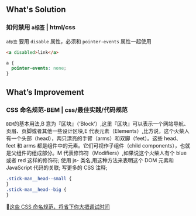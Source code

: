 ## What's Solution

### 如何禁用 ```a标签``` | html/css

```a标签``` 要用  ```disable``` 属性，必须和  ```pointer-events``` 属性一起使用

```html
<a disabled>link</a>
```

```css
a {
  pointer-events: none;
}
```

## What’s Improvement

### CSS 命名规范-BEM | css/最佳实践/代码规范

```BEM```的基本用法,B 意为『区块』（‘Block’）,这里『区块』可以表示一个网站导航、页眉、页脚或者其他一些设计区块,E 代表元素（Elements）,比方说，这个火柴人有一个头部（head），两只漂亮的手臂（arms）和双脚（feet）。这些 head、 feet 和 arms 都是组件中的元素。它们可视作子组件（child components），也就是父组件的组成部分。M 代表修饰符（Modifiers）,如果说这个火柴人有个 blue 或者 red 这样的修饰符;
使用 js- 类名,用这种方法来表明这个 DOM 元素和 JavaScript 代码的关联;
写更多的 CSS 注释;

```css
.stick-man__head--small {
}
.stick-man__head--big {
}
```

💬[这些 CSS 命名规范，将省下你大把调试时间](https://mp.weixin.qq.com/s?__biz=MjM5MTA1MjAxMQ==&amp;mid=2651227719&amp;idx=1&amp;sn=b72d098aa0f55f63d273cbe3c006c92d&amp;chksm=bd495fc38a3ed6d59d42f749f5e1c9aa95ba8503d864b9c83f7c54e62909e4084aa5a6411e18&amp;mpshare=1&amp;scene=1&amp;srcid=01291LUIXzws9nkpBUPUSyjP#)